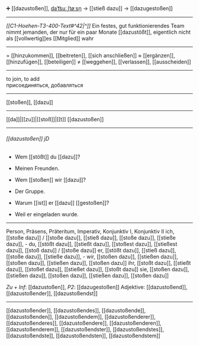➕ [[dazustoßen]], [daˈt͡suːˌʃtøːsn̩](https://youglish.com/pronounce/dazustoßen/german) → [[stieß dazu]] → [[dazugestoßen]]

---
*[[C1-Hoehen-T3-400-Text#^42|^]]* Ein festes, gut funktionierendes Team nimmt jemanden, der nur für ein paar Monate [[dazustößt]], eigentlich nicht als [[vollwertig]]es [[Mitglied]] wahr

---
= [[hinzukommen]], [[beitreten]], [[sich anschließen]]
≈ [[ergänzen]], [[hinzufügen]], [[beteiligen]]
≠ [[weggehen]], [[verlassen]], [[ausscheiden]]

---
to join, to add  
присоединяться, добавляться

---
[[stoßen]], [[dazu]]

---
[[da]]|[[zu]]|[[stoß]]|[[t]]
[[dazustoßen]]


---
###### [[dazustoßen]] jD
- Wem [[stößt]] du [[dazu]]?
- Meinen Freunden.

- Wem [[stoßen]] wir [[dazu]]?
- Der Gruppe.

- Warum [[ist]] er [[dazu]] [[gestoßen]]?
- Weil er eingeladen wurde.

---
Person, Präsens, Präteritum, Imperativ, Konjunktiv I, Konjunktiv II
ich, [[stoße dazu]] / [[stoße dazu]], [[stieß dazu]], [[stoße dazu]], [[stieße dazu]], -
du, [[stößt dazu]], [[stießt dazu]], [[stoßest dazu]], [[stießest dazu]], [[stoß dazu]] / [[stoße dazu]]
er, [[stößt dazu]], [[stieß dazu]], [[stoße dazu]], [[stieße dazu]], -
wir, [[stoßen dazu]], [[stießen dazu]], [[stoßen dazu]], [[stießen dazu]], [[stoßen dazu]]
ihr, [[stoßt dazu]], [[stießt dazu]], [[stoßet dazu]], [[stießet dazu]], [[stoßt dazu]]
sie, [[stoßen dazu]], [[stießen dazu]], [[stoßen dazu]], [[stießen dazu]], [[stoßen dazu]]

*Zu + Inf*: [[dazustoßen]], *P2*: [[dazugestoßen]]
Adjektive: [[dazustoßend]], [[dazustoßender]], [[dazustoßendst]]

---
[[dazustoßender]], [[dazustoßendes]], [[dazustoßende]], [[dazustoßenden]], [[dazustoßendem]], [[dazustoßenderer]], [[dazustoßenderes]], [[dazustoßendere]], [[dazustoßenderen]], [[dazustoßenderem]], [[dazustoßendster]], [[dazustoßendstes]], [[dazustoßendste]], [[dazustoßendsten]], [[dazustoßendstem]]